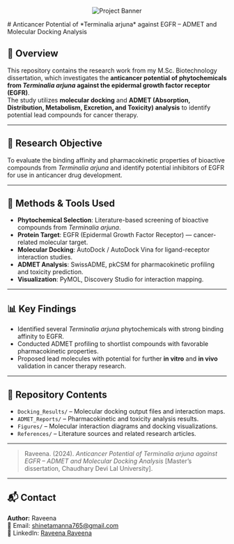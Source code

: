 <p align="center">
  <img src="https://github.com/YourUsername/YourRepoName/blob/main/banner.png" alt="Project Banner">
</p>
# Anticancer Potential of *Terminalia arjuna* against EGFR – ADMET and Molecular Docking Analysis

## 📌 Overview
This repository contains the research work from my M.Sc. Biotechnology dissertation, which investigates the **anticancer potential of phytochemicals from _Terminalia arjuna_ against the epidermal growth factor receptor (EGFR)**.  
The study utilizes **molecular docking** and **ADMET (Absorption, Distribution, Metabolism, Excretion, and Toxicity) analysis** to identify potential lead compounds for cancer therapy.

---

## 🎯 Research Objective
To evaluate the binding affinity and pharmacokinetic properties of bioactive compounds from _Terminalia arjuna_ and identify potential inhibitors of EGFR for use in anticancer drug development.

---

## 🔬 Methods & Tools Used
- **Phytochemical Selection**: Literature-based screening of bioactive compounds from _Terminalia arjuna_.
- **Protein Target**: EGFR (Epidermal Growth Factor Receptor) — cancer-related molecular target.
- **Molecular Docking**: AutoDock / AutoDock Vina for ligand-receptor interaction studies.
- **ADMET Analysis**: SwissADME, pkCSM for pharmacokinetic profiling and toxicity prediction.
- **Visualization**: PyMOL, Discovery Studio for interaction mapping.

---

## 📊 Key Findings
- Identified several _Terminalia arjuna_ phytochemicals with strong binding affinity to EGFR.
- Conducted ADMET profiling to shortlist compounds with favorable pharmacokinetic properties.
- Proposed lead molecules with potential for further **in vitro** and **in vivo** validation in cancer therapy research.

---

## 📂 Repository Contents
- `Docking_Results/` – Molecular docking output files and interaction maps.
- `ADMET_Reports/` – Pharmacokinetic and toxicity analysis results.
- `Figures/` – Molecular interaction diagrams and docking visualizations.
- `References/` – Literature sources and related research articles.

---

> Raveena. (2024). _Anticancer Potential of Terminalia arjuna against EGFR – ADMET and Molecular Docking Analysis_ [Master’s dissertation, Chaudhary Devi Lal University].

---

## 📬 Contact
**Author:** Raveena  
📧 Email: shinetamanna765@gmail.com  
🔗 LinkedIn: [Raveena Raveena](https://www.linkedin.com/in/raveena-raveena-1972881ab)

